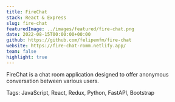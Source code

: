 ```yaml
---
title: FireChat
stack: React & Express
slug: fire-chat
featuredImage: ../images/featured/fire-chat.png
date: 2022-08-15T00:00:00+00:00
github: https://github.com/felipemfm/fire-chat
website: https://fire-chat-romm.netlify.app/
team: false
highlight: true
---
```


FireChat is a chat room application designed to offer anonymous conversation between various users.

Tags: JavaScript, React, Redux, Python, FastAPI, Bootstrap